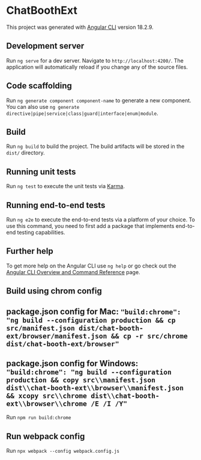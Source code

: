 # ChatBoothExt

This project was generated with [Angular CLI](https://github.com/angular/angular-cli) version 18.2.9.

## Development server

Run `ng serve` for a dev server. Navigate to `http://localhost:4200/`. The application will automatically reload if you change any of the source files.

## Code scaffolding

Run `ng generate component component-name` to generate a new component. You can also use `ng generate directive|pipe|service|class|guard|interface|enum|module`.

## Build

Run `ng build` to build the project. The build artifacts will be stored in the `dist/` directory.

## Running unit tests

Run `ng test` to execute the unit tests via [Karma](https://karma-runner.github.io).

## Running end-to-end tests

Run `ng e2e` to execute the end-to-end tests via a platform of your choice. To use this command, you need to first add a package that implements end-to-end testing capabilities.

## Further help

To get more help on the Angular CLI use `ng help` or go check out the [Angular CLI Overview and Command Reference](https://angular.dev/tools/cli) page.

## Build using chrom config
## package.json config for Mac: `"build:chrome": "ng build --configuration production && cp src/manifest.json dist/chat-booth-ext/browser/manifest.json && cp -r src/chrome dist/chat-booth-ext/browser"`

## package.json config for Windows: `"build:chrome": "ng build --configuration production && copy src\\manifest.json dist\\chat-booth-ext\\browser\\manifest.json && xcopy src\\chrome dist\\chat-booth-ext\\browser\\chrome /E /I /Y"`

Run `npm run build:chrome`

## Run webpack config

Run `npx webpack --config webpack.config.js`
